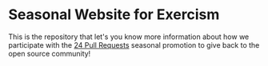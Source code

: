 # Seasonal Website for Exercism

This is the repository that let's you know more information about how we
participate with the [24 Pull Requests](https://24pullrequests.com) seasonal
promotion to give back to the open source community!

